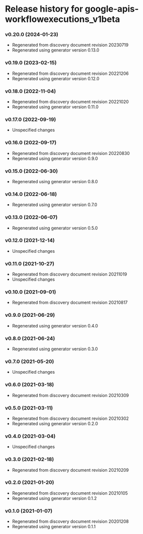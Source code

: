 # Release history for google-apis-workflowexecutions_v1beta

### v0.20.0 (2024-01-23)

* Regenerated from discovery document revision 20230719
* Regenerated using generator version 0.13.0

### v0.19.0 (2023-02-15)

* Regenerated from discovery document revision 20221206
* Regenerated using generator version 0.12.0

### v0.18.0 (2022-11-04)

* Regenerated from discovery document revision 20221020
* Regenerated using generator version 0.11.0

### v0.17.0 (2022-09-19)

* Unspecified changes

### v0.16.0 (2022-09-17)

* Regenerated from discovery document revision 20220830
* Regenerated using generator version 0.9.0

### v0.15.0 (2022-06-30)

* Regenerated using generator version 0.8.0

### v0.14.0 (2022-06-18)

* Regenerated using generator version 0.7.0

### v0.13.0 (2022-06-07)

* Regenerated using generator version 0.5.0

### v0.12.0 (2021-12-14)

* Unspecified changes

### v0.11.0 (2021-10-27)

* Regenerated from discovery document revision 20211019
* Unspecified changes

### v0.10.0 (2021-09-01)

* Regenerated from discovery document revision 20210817

### v0.9.0 (2021-06-29)

* Regenerated using generator version 0.4.0

### v0.8.0 (2021-06-24)

* Regenerated using generator version 0.3.0

### v0.7.0 (2021-05-20)

* Unspecified changes

### v0.6.0 (2021-03-18)

* Regenerated from discovery document revision 20210309

### v0.5.0 (2021-03-11)

* Regenerated from discovery document revision 20210302
* Regenerated using generator version 0.2.0

### v0.4.0 (2021-03-04)

* Unspecified changes

### v0.3.0 (2021-02-18)

* Regenerated from discovery document revision 20210209

### v0.2.0 (2021-01-20)

* Regenerated from discovery document revision 20210105
* Regenerated using generator version 0.1.2

### v0.1.0 (2021-01-07)

* Regenerated from discovery document revision 20201208
* Regenerated using generator version 0.1.1

